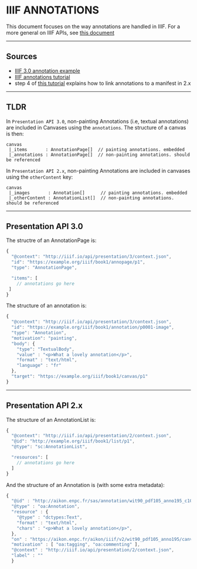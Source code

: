 # IIIF ANNOTATIONS

This document focuses on the way annotations are handled in IIIF. For a more general on IIIF APIs, see [this document](./1_iiif_apis.md)

---

## Sources

- [IIIF 3.0 annotation example](https://iiif.io/api/cookbook/recipe/0266-full-canvas-annotation/)
- [IIIF annotations tutorial](https://training.iiif.io/iiif-online-workshop/day-four/annotations-and-annotation-lists.html)
- step 4 of [this tutorial](https://training.iiif.io/iiif-online-workshop/day-four/annotation-linking.html) explains how to link annotations to a manifest in 2.x

---

## TLDR

In `Presentation API 3.0`, non-painting Annotations (i.e, textual annotations) are included in Canvases using the `annotations`. The structure of a canvas is then:

```
canvas
 |_items       : AnnotationPage[]  // painting annotations. embedded
 |_annotations : AnnotationPage[]  // non-painting annotations. should be referenced
```

In `Presentation API 2.x`, non-painting Annotations are included in canvases using the `otherContent` key:

```
canvas
 |_images       : Annotation[]      // painting annotations. embedded
 |_otherContent : AnnotationList[]  // non-painting annotations. should be referenced
```

---

## Presentation API 3.0

The structre of an AnnotationPage is: 

```js
{
  "@context": "http://iiif.io/api/presentation/3/context.json",
  "id": "https://example.org/iiif/book1/annopage/p1",
  "type": "AnnotationPage",

  "items": [
    // annotations go here
 ]
}
```

The structure of an annotation is:

```js
{
  "@context": "http://iiif.io/api/presentation/3/context.json",
  "id": "https://example.org/iiif/book1/annotation/p0001-image",
  "type": "Annotation",
  "motivation": "painting",
  "body": {
    "type": "TextualBody",
    "value" : "<p>What a lovely annotation</p>",
    "format" : "text/html",
    "language" : "fr"
  },
  "target": "https://example.org/iiif/book1/canvas/p1"
}
```

---

## Presentation API 2.x

The structure of an AnnotationList is:

```js
{
  "@context": "http://iiif.io/api/presentation/2/context.json",
  "@id": "http://example.org/iiif/book1/list/p1",
  "@type": "sc:AnnotationList",

  "resources": [
    // annotations go here 
  ] 
}
```

And the structure of an Annotation is (with some extra metadata):

```js
{
  "@id" : "http://aikon.enpc.fr/sas/annotation/wit90_pdf105_anno195_c10_69f692ce732f42698208c05515d085de",
  "@type" : "oa:Annotation",
  "resource" : {
    "@type" : "dctypes:Text",
    "format" : "text/html",
    "chars" : "<p>What a lovely annotation</p>",
  },
  "on" : "https://aikon.enpc.fr/aikon/iiif/v2/wit90_pdf105_anno195/canvas/c10.json#xywh=258,591,1016,738",
  "motivation" : [ "oa:tagging", "oa:commenting" ],
  "@context" : "http://iiif.io/api/presentation/2/context.json",
  "label" : ""
  }
```
